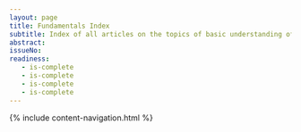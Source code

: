 ```yaml
---
layout: page
title: Fundamentals Index
subtitle: Index of all articles on the topics of basic understanding of Agile.
abstract: 
issueNo: 
readiness:
   - is-complete
   - is-complete
   - is-complete
   - is-complete
---
```


{% include content-navigation.html %}
